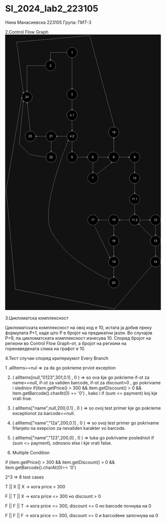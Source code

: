 # SI_2024_lab2_223105
Нина Манасиевска 223105
Група: ПИТ-3

2.Control Flow Graph
![finalv2](https://github.com/ninamanas/SI_2024_lab2_223105/blob/master/CFG.drawio.png)

3.Цикломатска комплексност

Цикломатската комплексност на овој код е 10, истата ја добив преку формулата P+1, каде што P е бројот на предикатни јазли. Во случајoв P=9, па цикломатската комплексност изнесува 10.
Според бројот на региони во Control Flow Graph-от, а бројот на региони на горенаведената слика на графот е 10.

4.Тест случаи според критериумот Every Branch

1 .allItems==nul  => za da go pokrieme prviot exception

2. ( allItems[null,"0123",301,0.1] , 0 )  => so ova kje go pokrieme if-ot za name==null, if-ot za validen barcode, if-ot za discount>0 ,  go pokrivame i sledniov 
  if(item.getPrice() > 300 && item.getDiscount() > 0 && item.getBarcode().charAt(0) == '0') , kako i  if (sum <= payment) koj kje vrati true.
  
3. ( allItems["name",null,200,0.1] , 0 ) => so ovoj test primer kje go pokrieme exceptionot za barcode==null.
   
4. ( allItems["name","12a",200,0.1] , 0 ) => so ovoj test primer go pokrivame frlanjeto na exepcion za nevaliden karakter vo barcode.
   
5. ( allItems["name","123",200,0] , 0 )  => tuka go pokrivame posledniot  if (sum <= payment), odnosno else i kje vrati false.



5. Multiple Condition

if (item.getPrice() > 300 && item.getDiscount() > 0 && item.getBarcode().charAt(0)== '0')

2^3 => 8 test cases
   
T || X || X -> кога price > 300

F || T || X -> кога price <= 300 но discount > 0

F || F || T -> кога price <= 300, discount <= 0 но barcode почнува на 0 

F || F || F -> кога price <= 300, discount <= 0 и barcodeне започнува на 0


